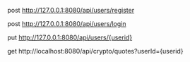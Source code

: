 

post
http://127.0.0.1:8080/api/users/register

post 
http://127.0.0.1:8080/api/users/login

put
http://127.0.0.1:8080/api/users/{userid}

get
http://localhost:8080/api/crypto/quotes?userId={userid}
